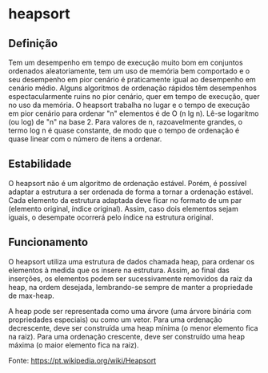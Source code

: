 # heapsort

## Definição
Tem um desempenho em tempo de execução muito bom em conjuntos ordenados aleatoriamente, tem um uso de memória bem comportado e o seu desempenho em pior cenário é praticamente igual ao desempenho em cenário médio. Alguns algoritmos de ordenação rápidos têm desempenhos espectacularmente ruins no pior cenário, quer em tempo de execução, quer no uso da memória. O heapsort trabalha no lugar e o tempo de execução em pior cenário para ordenar "n" elementos é de O (n lg n). Lê-se logaritmo (ou log) de "n" na base 2. Para valores de n, razoavelmente grandes, o termo log n é quase constante, de modo que o tempo de ordenação é quase linear com o número de itens a ordenar.

## Estabilidade
O heapsort não é um algoritmo de ordenação estável. Porém, é possível adaptar a estrutura a ser ordenada de forma a tornar a ordenação estável. Cada elemento da estrutura adaptada deve ficar no formato de um par (elemento original, índice original). Assim, caso dois elementos sejam iguais, o desempate ocorrerá pelo índice na estrutura original.

## Funcionamento
O heapsort utiliza uma estrutura de dados chamada heap, para ordenar os elementos à medida que os insere na estrutura. Assim, ao final das inserções, os elementos podem ser sucessivamente removidos da raiz da heap, na ordem desejada, lembrando-se sempre de manter a propriedade de max-heap.

A heap pode ser representada como uma árvore (uma árvore binária com propriedades especiais) ou como um vetor. Para uma ordenação decrescente, deve ser construída uma heap mínima (o menor elemento fica na raiz). Para uma ordenação crescente, deve ser construído uma heap máxima (o maior elemento fica na raiz).


Fonte: https://pt.wikipedia.org/wiki/Heapsort
